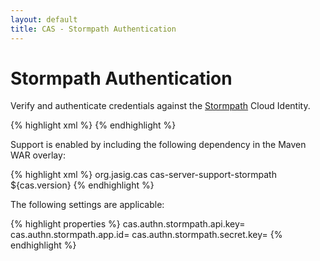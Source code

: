 ```yaml
---
layout: default
title: CAS - Stormpath Authentication
---
```


# Stormpath Authentication
Verify and authenticate credentials against the [Stormpath](https://stormpath.com/) Cloud Identity.

{% highlight xml %}
<alias name="stormpathAuthenticationHandler" alias="primaryAuthenticationHandler" />
{% endhighlight %}

Support is enabled by including the following dependency in the Maven WAR overlay:

{% highlight xml %}
<dependency>
  <groupId>org.jasig.cas</groupId>
  <artifactId>cas-server-support-stormpath</artifactId>
  <version>${cas.version}</version>
</dependency>
{% endhighlight %}

The following settings are applicable:

{% highlight properties %}
cas.authn.stormpath.api.key=
cas.authn.stormpath.app.id=
cas.authn.stormpath.secret.key=
{% endhighlight %}
